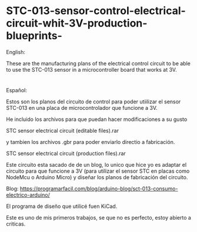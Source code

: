 # STC-013-sensor-control-electrical-circuit-whit-3V-production-blueprints-
English:

These are the manufacturing plans of the electrical control circuit to be able to use the STC-013 sensor in a microcontroller board that works at 3V.
#
Español:

Estos son los planos del circuito de control para poder utiilizar el sensor STC-013 en una placa de microcontrolador que funcione a 3V.

He incluido los archivos para que puedan hacer modificaciones a su gusto

STC sensor electrical circuit (editable files).rar

y tambien los archivos .gbr para poder enviarlo directio a fabricación.

STC sensor electrical circuit (production files).rar

Este circuito esta sacado de de un blog, lo unico que hice yo es adaptar el circuito para que funcione a 3V (para utilizar el sensor STC en placas como NodeMcu o Arduino Micro) y diseñar los planos de fabricación del circuito.

Blog: https://programarfacil.com/blog/arduino-blog/sct-013-consumo-electrico-arduino/

El programa de diseño que utilicé fuen KiCad.

Este es uno de mis primeros trabajos, se que no es perfecto, estoy abierto a criticas.
